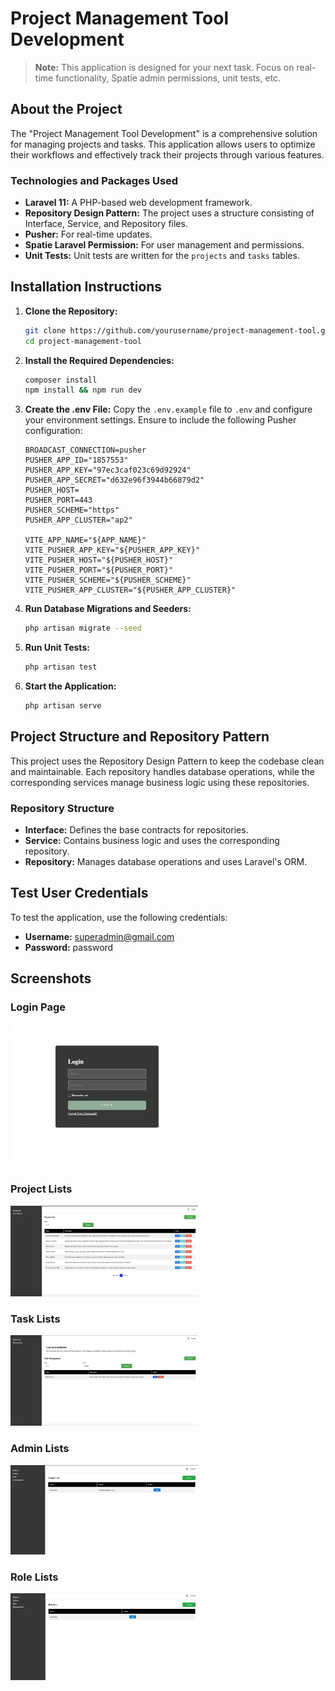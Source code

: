 # Project Management Tool Development

> **Note:** This application is designed for your next task. Focus on real-time functionality, Spatie admin permissions, unit tests, etc.

## About the Project
The "Project Management Tool Development" is a comprehensive solution for managing projects and tasks. This application allows users to optimize their workflows and effectively track their projects through various features.

### Technologies and Packages Used
- **Laravel 11:** A PHP-based web development framework.
- **Repository Design Pattern:** The project uses a structure consisting of Interface, Service, and Repository files.
- **Pusher:** For real-time updates.
- **Spatie Laravel Permission:** For user management and permissions.
- **Unit Tests:** Unit tests are written for the `projects` and `tasks` tables.

## Installation Instructions
1. **Clone the Repository:**
    ```bash
    git clone https://github.com/yourusername/project-management-tool.git
    cd project-management-tool
    ```

2. **Install the Required Dependencies:**
    ```bash
    composer install
    npm install && npm run dev
    ```

3. **Create the .env File:**
   Copy the `.env.example` file to `.env` and configure your environment settings. Ensure to include the following Pusher configuration:

    ```plaintext
    BROADCAST_CONNECTION=pusher
    PUSHER_APP_ID="1857553"
    PUSHER_APP_KEY="97ec3caf023c69d92924"
    PUSHER_APP_SECRET="d632e96f3944b66879d2"
    PUSHER_HOST=
    PUSHER_PORT=443
    PUSHER_SCHEME="https"
    PUSHER_APP_CLUSTER="ap2"

    VITE_APP_NAME="${APP_NAME}"
    VITE_PUSHER_APP_KEY="${PUSHER_APP_KEY}"
    VITE_PUSHER_HOST="${PUSHER_HOST}"
    VITE_PUSHER_PORT="${PUSHER_PORT}"
    VITE_PUSHER_SCHEME="${PUSHER_SCHEME}"
    VITE_PUSHER_APP_CLUSTER="${PUSHER_APP_CLUSTER}"
    ```

4. **Run Database Migrations and Seeders:**
    ```bash
    php artisan migrate --seed
    ```

5. **Run Unit Tests:**
    ```bash
    php artisan test
    ```

6. **Start the Application:**
    ```bash
    php artisan serve
    ```

## Project Structure and Repository Pattern
This project uses the Repository Design Pattern to keep the codebase clean and maintainable. Each repository handles database operations, while the corresponding services manage business logic using these repositories.

### Repository Structure
- **Interface:** Defines the base contracts for repositories.
- **Service:** Contains business logic and uses the corresponding repository.
- **Repository:** Manages database operations and uses Laravel's ORM.

## Test User Credentials
To test the application, use the following credentials:

- **Username:** superadmin@gmail.com
- **Password:** password


## Screenshots

<p>

<h3> Login Page </h3>

<img src="public/img/login.png" width="300">

<h3> Project Lists </h3>

<img src="public/img/projects.png" width="300">

<h3> Task Lists </h3>

<img src="public/img/tasks.png" width="300">

<h3> Admin Lists </h3>

<img src="public/img/admin.png" width="300">

<h3> Role Lists </h3>

<img src="public/img/role.png" width="300">

</p>
